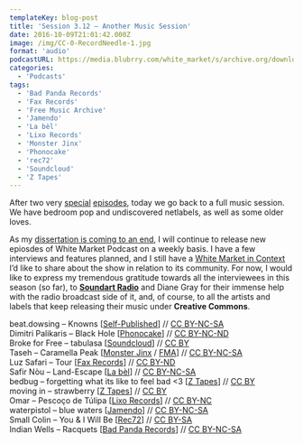 ```yaml
---
templateKey: blog-post
title: 'Session 3.12 – Another Music Session'
date: 2016-10-09T21:01:42.000Z
image: /img/CC-0-RecordNeedle-1.jpg
format: 'audio'
podcastURL: https://media.blubrry.com/white_market/s/archive.org/download/WhiteMarket20161009Session312/WhiteMarket-20161009-Session312.mp3
categories:
  - 'Podcasts'
tags:
  - 'Bad Panda Records'
  - 'Fax Records'
  - 'Free Music Archive'
  - 'Jamendo'
  - 'La bèl'
  - 'Lixo Records'
  - 'Monster Jinx'
  - 'Phonocake'
  - 'rec72'
  - 'Soundcloud'
  - 'Z Tapes'
---
```


After two very [special](/blog/2016-09-25-session-3-10-need-free-music-archive/) [episodes](/blog/2016-10-02-session-3-11-experimentalism-pilot-eleven/), today we go back to a full music session. We have bedroom pop and undiscovered netlabels, as well as some older loves.

As my [dissertation is coming to an end](/blog/2016-07-06-white-market-becomes-syndication-platform/), I will continue to release new epiosdes of White Market Podcast on a weekly basis. I have a few interviews and features planned, and I still have a [White Market in Context](/blog/2016-09-27-white-market-context-i-production-effort-production-values/) I’d like to share about the show in relation to its community. For now, I would like to express my tremendous gratitude towards all the interviewees in this season (so far), to [**Soundart Radio**](http://soundartradio.org.uk/) and Diane Gray for their immense help with the radio broadcast side of it, and, of course, to all the artists and labels that keep releasing their music under **Creative Commons**.

beat.dowsing – Knowns \[[Self-Published](https://noisyvagabond.wordpress.com/2016/09/25/beat-dowsing-sydney-ep-nvr046/)\] // [CC BY-NC-SA](https://creativecommons.org/licenses/by-nc-sa/3.0/)  
Dimitri Palikaris – Black Hole \[[Phonocake](http://phonocake.org/release.php?release_id=229)\] // [CC BY-NC-ND](https://creativecommons.org/licenses/by-nc-nd/3.0/)  
Broke for Free – tabulasa \[[Soundcloud](https://soundcloud.com/broke-for-free/tabulasa)\] // [CC BY](https://creativecommons.org/licenses/by/3.0/)  
Taseh – Caramella Peak \[[Monster Jinx](http://music.monsterjinx.com/album/payday-vol-01) / [FMA](http://freemusicarchive.org/music/Monster_Jinx/Payday_Vol01/)\] // [CC BY-NC-SA](https://creativecommons.org/licenses/by-nc-sa/3.0/)  
Luz Safari – Tour \[[Fax Records](https://archive.org/details/FaxVol1)\] // [CC BY-ND](https://creativecommons.org/licenses/by-nd/3.0/)  
Safir Nòu – Land-Escape \[[La bèl](http://www.labelnetlabel.com/releases/lbn036-safir-nou-groundless)\] // [CC BY-NC-SA](https://creativecommons.org/licenses/by-nc-sa/3.0/)  
bedbug – forgetting what its like to feel bad <3 \[[Z Tapes](https://ztapes.bandcamp.com/album/if-i-got-smaller-grew-wings-and-flew-away-for-good)\] // [CC BY](https://creativecommons.org/licenses/by/3.0/)  
moving in – strawberry \[[Z Tapes](https://ztapes.bandcamp.com/album/sunburn)\] // [CC BY](https://creativecommons.org/licenses/by/3.0/)  
Omar – Pescoço de Túlipa \[[Lixo Records](https://lixorecords.bandcamp.com/album/ermo)\] // [CC BY-NC](https://creativecommons.org/licenses/by-nc/3.0/)  
waterpistol – blue waters \[[Jamendo](https://www.jamendo.com/album/148765/blue-waters)\] // [CC BY-NC-SA](https://creativecommons.org/licenses/by-nc-sa/3.0/)  
Small Colin – You & I Will Be \[[Rec72](http://rec72.net/?p=3722)\] // [CC BY-SA](https://creativecommons.org/licenses/by-sa/3.0/)  
Indian Wells – Racquets \[[Bad Panda Records](https://badpandarecords.bandcamp.com/album/indian-wells-racquets)\] // [CC BY-NC-SA](https://creativecommons.org/licenses/by-nc-sa/3.0/)

